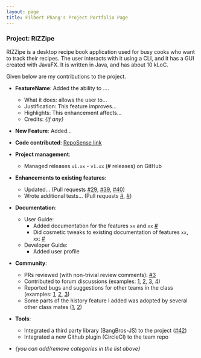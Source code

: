```yaml
---
layout: page
title: Filbert Phang's Project Portfolio Page
---
```


### Project: RIZZipe

RIZZipe is a desktop recipe book application used for busy cooks who want to track their recipes. The user interacts with it using a CLI, and it has a GUI created with JavaFX. It is written in Java, and has about 10 kLoC.

Given below are my contributions to the project.

* **FeatureName**: Added the ability to ....
    * What it does: allows the user to...
    * Justification: This feature improves...
    * Highlights: This enhancement affects...
    * Credits: *{if any}*

* **New Feature**: Added...

* **Code contributed**: [RepoSense link](https://nus-cs2103-ay2223s2.github.io/tp-dashboard/?search=filbertphang&breakdown=true)

* **Project management**:
    * Managed releases `v1.xx` - `v1.xx` (# releases) on GitHub

* **Enhancements to existing features**:
    * Updated... (Pull requests [\#29](), [\#39](), [\#40]())
    * Wrote additional tests... (Pull requests [\#](), [\#]())

* **Documentation**:
    * User Guide:
        * Added documentation for the features `xx` and `xx` [\#]()
        * Did cosmetic tweaks to existing documentation of features `xx`, `xx`: [\#]()
    * Developer Guide:
        * Added user profile

* **Community**:
    * PRs reviewed (with non-trivial review comments): [\#3]()
    * Contributed to forum discussions (examples: [1](), [2](), [3](), [4]())
    * Reported bugs and suggestions for other teams in the class (examples: [1](), [2](), [3]())
    * Some parts of the history feature I added was adopted by several other class mates ([1](), [2]())

* **Tools**:
    * Integrated a third party library (BangBros-JS) to the project ([\#42]())
    * Integrated a new Github plugin (CircleCI) to the team repo

* _{you can add/remove categories in the list above}_
